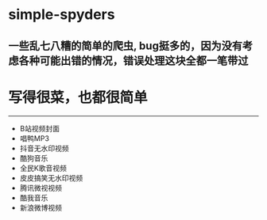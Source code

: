 # simple-spyders
一些乱七八糟的简单的爬虫, bug挺多的，因为没有考虑各种可能出错的情况，错误处理这块全都一笔带过
---
# 写得很菜，也都很简单
---
* B站视频封面
* 唱鸭MP3
* 抖音无水印视频
* 酷狗音乐
* 全民K歌音视频
* 皮皮搞笑无水印视频
* 腾讯微视视频
* 酷我音乐
* 新浪微博视频
